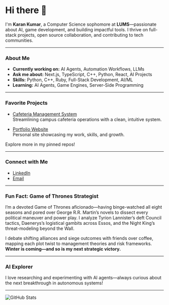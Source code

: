 # Hi there 👋

I'm **Karan Kumar**, a Computer Science sophomore at **LUMS**—passionate about AI, game development, and building impactful tools. I thrive on full-stack projects, open source collaboration, and contributing to tech communities.

---

###  About Me

-  **Currently working on:** AI Agents, Automation Workflows, LLMs
-  **Ask me about:** Next.js, TypeScript, C++, Python, React, AI Projects
-  **Skills:** Python, C++, Ruby, Full-Stack Development, AI/ML
-  **Learning:** AI Agents, Game Engines, Server-Side Programming

---

###  Favorite Projects

- [Cafeteria Management System](https://github.com/karankumar24/CafeteriaManagementSystem)  
  Streamlining campus cafeteria operations with a clean, intuitive system.

- [Portfolio Website](https://github.com/karankumar24/karanWebsite)  
  Personal site showcasing my work, skills, and growth.

Explore more in my pinned repos!

---

###  Connect with Me

- [LinkedIn](https://www.linkedin.com/in/karan-kumar-904141372)
- [Email](karankumar314159@gmail.com)

---

###  Fun Fact: Game of Thrones Strategist

I’m a devoted Game of Thrones aficionado—having binge-watched all eight seasons and pored over George R.R. Martin’s novels to dissect every political maneuver and power play. I analyze Tyrion Lannister’s deft Council tactics, Daenerys’s logistical gambits across Essos, and the Night King’s threat-modeling beyond the Wall.

I debate shifting alliances and siege outcomes with friends over coffee, mapping each plot twist to management theories and risk frameworks.  
**Winter is coming—and so is my next strategic victory.**

---

###  AI Explorer

I love researching and experimenting with AI agents—always curious about the next breakthrough in autonomous systems!

---

![GitHub Stats](https://github-readme-stats.vercel.app/api?username=karankumar24&show_icons=true&hide_title=true)
